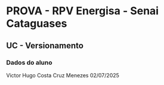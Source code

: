 # PROVA - RPV Energisa - Senai Cataguases

## UC - Versionamento 

### Dados do aluno

Victor Hugo Costa Cruz Menezes
02/07/2025